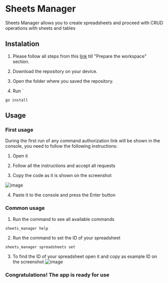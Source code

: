 # Sheets Manager

Sheets Manager allows you to create spreadsheets and proceed with CRUD operations with sheets and tables 

## Instalation 

1. Please follow all steps from this [link](https://developers.google.com/sheets/api/quickstart/go) till "Prepare the workspace" section.

2. Download the repository on your device.

3. Open the folder where you saved the repository.
   
4. Run `
```golang
go install
```

## Usage 

### First usage
During the first run of any command authorization link will be shown in the console, you need to follow the following instructions:

1. Open it 

2. Follow all the instructions and accept all requests 

3. Copy the code as it is shown on the screenshot

![image](https://github.com/dimverrr/sheets_manager/assets/118119126/a115b535-ab61-4816-8e0c-f8f0cc9663a8)


4. Paste it to the console and press the Enter button

### Common usage
1. Run the command to see all available commands
```golang
sheets_manager help
```
2. Run the command to set the ID of your spreadsheet
```golang
sheets_manager spreadsheets set
```
3. To find the ID of your spreadsheet open it and copy as example ID on the screenshot
![image](https://github.com/dimverrr/sheets_manager/assets/118119126/75e56527-6e57-4c42-b224-2cfaccad6902)


### Congratulations! The app is ready for use 
